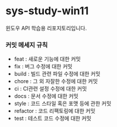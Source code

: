 # sys-study-win11
윈도우 API 학습용 리포지토리입니다.

### 커밋 메세지 규칙
* feat : 새로운 기능에 대한 커밋
* fix : 버그 수정에 대한 커밋
* build : 빌드 관련 파일 수정에 대한 커밋
* chore : 그 외 자잘한 수정에 대한 커밋
* ci : CI관련 설정 수정에 대한 커밋
* docs : 문서 수정에 대한 커밋
* style : 코드 스타일 혹은 포맷 등에 관한 커밋
* refactor :  코드 리팩토링에 대한 커밋
* test : 테스트 코드 수정에 대한 커밋
